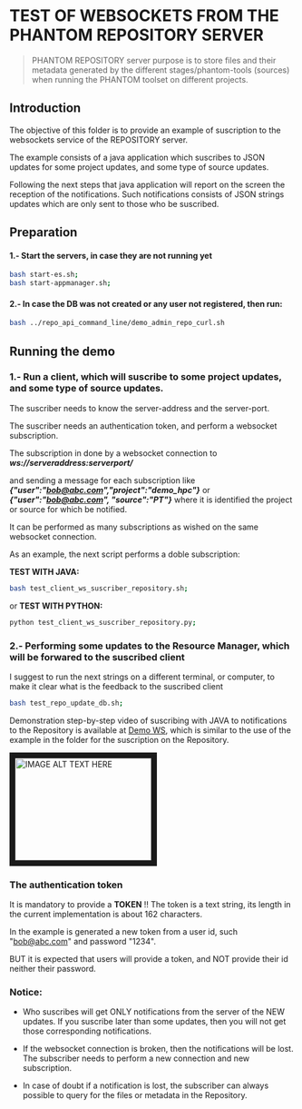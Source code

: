 # TEST OF WEBSOCKETS FROM THE PHANTOM REPOSITORY SERVER

> PHANTOM REPOSITORY server purpose is to store files and their metadata generated by the different stages/phantom-tools (sources) when running the PHANTOM toolset on different projects.

## Introduction

The objective of this folder is to provide an example of suscription to the websockets service of the REPOSITORY server.

The example consists of a java application which suscribes to JSON updates for some project updates, and some type of source updates.

Following the next steps that java application will report on the screen the reception of the notifications.
Such notifications consists of JSON strings updates which are only sent to those who be suscribed.

## Preparation

#### 1.- Start the servers, in case they are not running yet
```bash
bash start-es.sh;
bash start-appmanager.sh;
```

#### 2.- In case the DB was not created or any user not registered, then run:
```bash
bash ../repo_api_command_line/demo_admin_repo_curl.sh
```

## Running the demo

### 1.- Run a client, which will suscribe to some project updates, and some type of source updates.

The suscriber needs to know the server-address and the server-port.

The suscriber needs an authentication token, and perform a websocket subscription.

The subscription in done by a websocket connection to ***ws://serveraddress:serverport/***

and sending a message for each subscription like ***{"user":"bob@abc.com","project":"demo_hpc"}***
or ***{"user":"bob@abc.com", "source":"PT"}***
where it is identified the project or source for which be notified.

It can be performed as many subscriptions as wished on the same websocket connection.

As an example, the next script performs a doble subscription:

**TEST WITH JAVA:**

```bash
bash test_client_ws_suscriber_repository.sh;
```

or  **TEST WITH PYTHON:** 

```bash
python test_client_ws_suscriber_repository.py;
```

### 2.- Performing some updates to the Resource Manager, which will be forwared to the suscribed client
I suggest to run the next strings on a different terminal, or computer, to make it clear what is the feedback to the suscribed client

```bash
bash test_repo_update_db.sh;
```

Demonstration step-by-step video of suscribing with JAVA to notifications to the Repository is available at [Demo WS][Demo WS], which is similar to the use of the example in the folder for the suscription on the Repository.


<a href="http://www.youtube.com/watch?feature=player_embedded&v=NByRNFJG1tI
" target="_blank"><img src="http://img.youtube.com/vi/NByRNFJG1tI/0.jpg" 
alt="IMAGE ALT TEXT HERE" width="240" height="180" border="10" /></a>



### The authentication token

   It is mandatory to provide a **TOKEN** !!  The token is a text string, its length in the current implementation is about 162 characters.

   In the example is generated a new token from a user id, such "bob@abc.com" and password "1234".

   BUT it is expected that users will provide a token, and NOT provide their id neither their password.


### Notice:
* Who suscribes will get ONLY notifications from the server of the NEW updates. If you suscribe later than some updates, then you will not get those corresponding notifications.

* If the websocket connection is broken, then the notifications will be lost. The subscriber needs to perform a new connection and new subscription.

* In case of doubt if a notification is lost, the subscriber can always possible to query for the files or metadata in the Repository.



[Demo WS]: https://www.youtube.com/watch?v=NByRNFJG1tI
